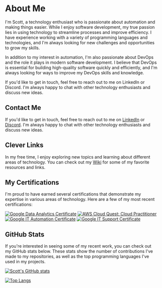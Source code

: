 # About Me

I'm Scott, a technology enthusiast who is passionate about automation and making things easier. While I enjoy software development, my true passion lies in using technology to streamline processes and improve efficiency. I have experience working with a variety of programming languages and technologies, and I'm always looking for new challenges and opportunities to grow my skills.

In addition to my interest in automation, I'm also passionate about DevOps and the role it plays in modern software development. I believe that DevOps is essential for building high-quality software quickly and efficiently, and I'm always looking for ways to improve my DevOps skills and knowledge.

If you'd like to get in touch, feel free to reach out to me on LinkedIn or Discord. I'm always happy to chat with other technology enthusiasts and discuss new ideas.

## Contact Me

If you'd like to get in touch, feel free to reach out to me on [LinkedIn](https://www.linkedin.com/in/scottdginn) or [Discord](https://discordapp.com/users/385709374422777856). I'm always happy to chat with other technology enthusiasts and discuss new ideas.

## Clever Links

In my free time, I enjoy exploring new topics and learning about different areas of technology. You can check out my [Wiki](https://github.com/ShoGinn/shoginn.github.io/wiki) for some of my favorite resources and links.

## My Certifications

I'm proud to have earned several certifications that demonstrate my expertise in various areas of technology. Here are a few of my most recent certifications:

<!--START_SECTION:badges-->
[![Google Data Analytics Certificate](https://images.credly.com/size/110x110/images/d41de2b7-cbc2-47ec-bcf1-ebecbe83872f/GCC_badge_DA_1000x1000.png)](http://www.credly.com/badges/bb559bbc-5902-4773-936e-c635f2394b12 "Google Data Analytics Certificate")
[![AWS Cloud Quest: Cloud Practitioner](https://images.credly.com/size/110x110/images/2784d0d8-327c-406f-971e-9f0e15097003/image.png)](http://www.credly.com/badges/4f26ff8e-77c7-4f7a-a5f1-0db1fdaa17e1 "AWS Cloud Quest: Cloud Practitioner")
[![Google IT Automation Certificate](https://images.credly.com/size/110x110/images/efbdc0d6-b46e-4e3c-8cf8-2314d8a5b971/GCC_badge_python_1000x1000.png)](http://www.credly.com/badges/07a1e15b-f6b2-46ad-bd51-9849d870b62c "Google IT Automation Certificate")
[![Google IT Support Certificate](https://images.credly.com/size/110x110/images/ae2f5bae-b110-4ea1-8e26-77cf5f76c81e/GCC_badge_IT_Support_1000x1000.png)](http://www.credly.com/badges/61d03ea5-f26e-4c61-90a7-5cf57e91a919 "Google IT Support Certificate")
<!--END_SECTION:badges-->

## GitHub Stats

If you're interested in seeing some of my recent work, you can check out my GitHub stats below. These stats show the number of contributions I've made to my repositories, as well as the top programming languages I've used in my projects.

[![Scott's GitHub stats](https://raw.githubusercontent.com/ShoGinn/ShoGinn/resource/grs/stats/stats.svg)](https://github.com/anuraghazra/github-readme-stats)

[![Top Langs](https://raw.githubusercontent.com/ShoGinn/ShoGinn/resource/grs/toplangs/toplangs.svg)](https://github.com/anuraghazra/github-readme-stats)
